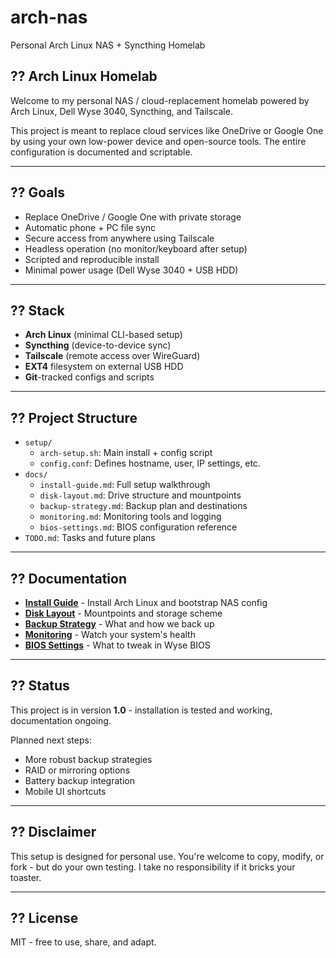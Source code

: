 # arch-nas  
Personal Arch Linux NAS + Syncthing Homelab

## ?? Arch Linux Homelab

Welcome to my personal NAS / cloud-replacement homelab powered by Arch Linux, Dell Wyse 3040, Syncthing, and Tailscale.

This project is meant to replace cloud services like OneDrive or Google One by using your own low-power device and open-source tools. The entire configuration is documented and scriptable.

---

## ?? Goals

- Replace OneDrive / Google One with private storage
- Automatic phone + PC file sync
- Secure access from anywhere using Tailscale
- Headless operation (no monitor/keyboard after setup)
- Scripted and reproducible install
- Minimal power usage (Dell Wyse 3040 + USB HDD)

---

## ?? Stack

- **Arch Linux** (minimal CLI-based setup)
- **Syncthing** (device-to-device sync)
- **Tailscale** (remote access over WireGuard)
- **EXT4** filesystem on external USB HDD
- **Git**-tracked configs and scripts

---

## ?? Project Structure

- `setup/`
  - `arch-setup.sh`: Main install + config script
  - `config.conf`: Defines hostname, user, IP settings, etc.
- `docs/`
  - `install-guide.md`: Full setup walkthrough
  - `disk-layout.md`: Drive structure and mountpoints
  - `backup-strategy.md`: Backup plan and destinations
  - `monitoring.md`: Monitoring tools and logging
  - `bios-settings.md`: BIOS configuration reference
- `TODO.md`: Tasks and future plans

---

## ?? Documentation

- **[Install Guide](docs/install-guide.md)** - Install Arch Linux and bootstrap NAS config
- **[Disk Layout](docs/disk-layout.md)** - Mountpoints and storage scheme
- **[Backup Strategy](docs/backup-strategy.md)** - What and how we back up
- **[Monitoring](docs/monitoring.md)** - Watch your system's health
- **[BIOS Settings](docs/bios-settings.md)** - What to tweak in Wyse BIOS

---

## ?? Status

This project is in version **1.0** - installation is tested and working, documentation ongoing.

Planned next steps:
- More robust backup strategies
- RAID or mirroring options
- Battery backup integration
- Mobile UI shortcuts

---

## ?? Disclaimer

This setup is designed for personal use. You're welcome to copy, modify, or fork - but do your own testing. I take no responsibility if it bricks your toaster.

---

## ?? License

MIT - free to use, share, and adapt.
